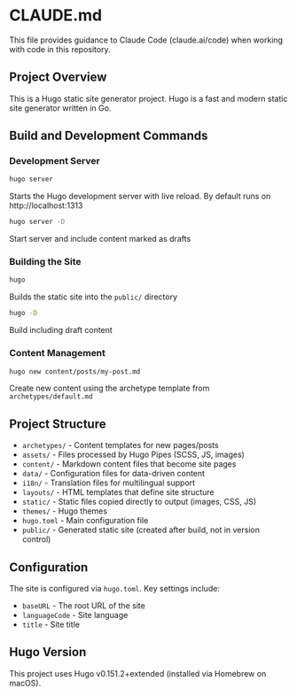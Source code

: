 # CLAUDE.md

This file provides guidance to Claude Code (claude.ai/code) when working with code in this repository.

## Project Overview

This is a Hugo static site generator project. Hugo is a fast and modern static site generator written in Go.

## Build and Development Commands

### Development Server
```bash
hugo server
```
Starts the Hugo development server with live reload. By default runs on http://localhost:1313

```bash
hugo server -D
```
Start server and include content marked as drafts

### Building the Site
```bash
hugo
```
Builds the static site into the `public/` directory

```bash
hugo -D
```
Build including draft content

### Content Management
```bash
hugo new content/posts/my-post.md
```
Create new content using the archetype template from `archetypes/default.md`

## Project Structure

- `archetypes/` - Content templates for new pages/posts
- `assets/` - Files processed by Hugo Pipes (SCSS, JS, images)
- `content/` - Markdown content files that become site pages
- `data/` - Configuration files for data-driven content
- `i18n/` - Translation files for multilingual support
- `layouts/` - HTML templates that define site structure
- `static/` - Static files copied directly to output (images, CSS, JS)
- `themes/` - Hugo themes
- `hugo.toml` - Main configuration file
- `public/` - Generated static site (created after build, not in version control)

## Configuration

The site is configured via `hugo.toml`. Key settings include:
- `baseURL` - The root URL of the site
- `languageCode` - Site language
- `title` - Site title

## Hugo Version

This project uses Hugo v0.151.2+extended (installed via Homebrew on macOS).
